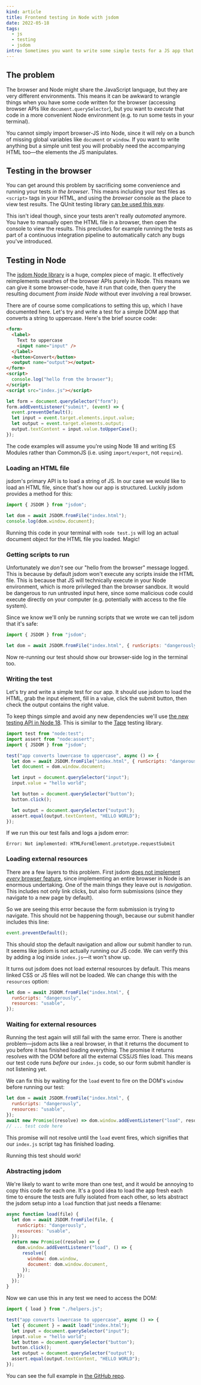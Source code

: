 ```yaml
---
kind: article
title: Frontend testing in Node with jsdom
date: 2022-05-18
tags:
  - js
  - testing
  - jsdom
intro: Sometimes you want to write some simple tests for a JS app that runs in the browser. Unfortunately this can be quite difficult, for a number of reasons. However with the right configuration the jsdom library can help us easily test our DOM code using Node so the tests run right in our terminal.
---
```


## The problem

The browser and Node might share the JavaScript language, but they are very different environments. This means it can be awkward to wrangle things when you have some code written for the browser (accessing browser APIs like `document.querySelector`), but you want to _execute_ that code in a more convenient Node environment (e.g. to run some tests in your terminal).

You cannot simply import browser-JS into Node, since it will rely on a bunch of missing global variables like `document` or `window`. If you want to write anything but a simple unit test you will probably need the accompanying HTML too—the elements the JS manipulates.

## Testing in the browser

You can get around this problem by sacrificing some convenience and running your tests _in the browser_. This means including your test files as `<script>` tags in your HTML, and using the _browser_ console as the place to view test results. The QUnit testing library [can be used this way](https://qunitjs.com/intro/#in-the-browser).

This isn't ideal though, since your tests aren't really _automated_ anymore. You have to manually open the HTML file in a browser, then open the console to view the results. This precludes for example running the tests as part of a continuous integration pipeline to automatically catch any bugs you've introduced.

## Testing in Node

The [jsdom Node library](https://github.com/jsdom/jsdom) is a huge, complex piece of magic. It effectively reimplements swathes of the browser APIs purely in Node. This means we can give it some browser-code, have it run that code, then query the resulting document _from inside Node_ without ever involving a real browser.

There are of course some complications to setting this up, which I have documented here. Let's try and write a test for a simple DOM app that converts a string to uppercase. Here's the brief source code:

```html index.html
<form>
  <label>
    Text to uppercase
    <input name="input" />
  </label>
  <button>Convert</button>
  <output name="output"></output>
</form>
<script>
  console.log("hello from the browser");
</script>
<script src="index.js"></script>
```

```js index.js
let form = document.querySelector("form");
form.addEventListener("submit", (event) => {
  event.preventDefault();
  let input = event.target.elements.input.value;
  let output = event.target.elements.output;
  output.textContent = input.value.toUpperCase();
});
```

The code examples will assume you're using Node 18 and writing ES Modules rather than CommonJS (i.e. using `import/export`, not `require`).

### Loading an HTML file

jsdom's primary API is to load a string of JS. In our case we would like to load an HTML file, since that's how our app is structured. Luckily jsdom provides a method for this:

```js test.js
import { JSDOM } from "jsdom";

let dom = await JSDOM.fromFile("index.html");
console.log(dom.window.document);
```

Running this code in your terminal with `node test.js` will log an actual document object for the HTML file you loaded. Magic!

### Getting scripts to run

Unfortunately we _don't_ see our "hello from the browser" message logged. This is because by default jsdom won't execute any scripts inside the HTML file. This is because that JS will technically execute in your Node environment, which is more privileged than the browser sandbox. It would be dangerous to run untrusted input here, since some malicious code could execute directly on your computer (e.g. potentially with access to the file system).

Since we know we'll only be running scripts that we wrote we can tell jsdom that it's safe:

```js test.js
import { JSDOM } from "jsdom";

let dom = await JSDOM.fromFile("index.html", { runScripts: "dangerously" });
```

Now re-running our test should show our browser-side log in the terminal too.

### Writing the test

Let's try and write a simple test for our app. It should use jsdom to load the HTML, grab the input element, fill in a value, click the submit button, then check the output contains the right value.

To keep things simple and avoid any new dependencies we'll use [the new testing API in Node 18](https://nodejs.org/en/blog/announcements/v18-release-announce/#test-runner-module-experimental). This is similar to the [Tape](https://github.com/substack/tape) testing library.

```js test.js
import test from "node:test";
import assert from "node:assert";
import { JSDOM } from "jsdom";

test("app converts lowercase to uppercase", async () => {
  let dom = await JSDOM.fromFile("index.html", { runScripts: "dangerously" });
  let document = dom.window.document;

  let input = document.querySelector("input");
  input.value = "hello world";

  let button = document.querySelector("button");
  button.click();

  let output = document.querySelector("output");
  assert.equal(output.textContent, "HELLO WORLD");
});
```

If we run this our test fails and logs a jsdom error:

```
Error: Not implemented: HTMLFormElement.prototype.requestSubmit
```

### Loading external resources

There are a few layers to this problem. First jsdom [does not implement _every_ browser feature](https://github.com/jsdom/jsdom#unimplemented-parts-of-the-web-platform), since implementing an entire browser in Node is an enormous undertaking. One of the main things they leave out is _navigation_. This includes not only link clicks, but also form submissions (since they navigate to a new page by default).

So we are seeing this error because the form submission is trying to navigate. This should not be happening though, because our submit handler includes this line:

```js
event.preventDefault();
```

This should stop the default navigation and allow our submit handler to run. It seems like jsdom is not actually running our JS code. We can verify this by adding a log inside `index.js`—it won't show up.

It turns out jsdom does not load external resources by default. This means linked CSS or JS files will not be loaded. We can change this with the `resources` option:

```js test.js
let dom = await JSDOM.fromFile("index.html", {
  runScripts: "dangerously",
  resources: "usable",
});
```

### Waiting for external resources

Running the test again will still fail with the same error. There is another problem—jsdom acts like a real browser, in that it returns the document to you before it has finished loading everything. The promise it returns resolves with the DOM before all the external CSS/JS files load. This means our test code runs _before_ our `index.js` code, so our form submit handler is not listening yet.

We can fix this by waiting for the `load` event to fire on the DOM's `window` before running our test:

```js test.js
let dom = await JSDOM.fromFile("index.html", {
  runScripts: "dangerously",
  resources: "usable",
});
await new Promise((resolve) => dom.window.addEventListener("load", resolve);
// ... test code here
```

This promise will not resolve until the `load` event fires, which signifies that our `index.js` script tag has finished loading.

Running this test should work!

### Abstracting jsdom

We're likely to want to write more than one test, and it would be annoying to copy this code for each one. It's a good idea to load the app fresh each time to ensure the tests are fully isolated from each other, so lets abstract the jsdom setup into a `load` function that just needs a filename:

```js helpers.js
async function load(file) {
  let dom = await JSDOM.fromFile(file, {
    runScripts: "dangerously",
    resources: "usable",
  });
  return new Promise((resolve) => {
    dom.window.addEventListener("load", () => {
      resolve({
        window: dom.window,
        document: dom.window.document,
      });
    });
  });
}
```

Now we can use this in any test we need to access the DOM:

```js test.js
import { load } from "./helpers.js";

test("app converts lowercase to uppercase", async () => {
  let { document } = await load("index.html");
  let input = document.querySelector("input");
  input.value = "hello world";
  let button = document.querySelector("button");
  button.click();
  let output = document.querySelector("output");
  assert.equal(output.textContent, "HELLO WORLD");
});
```

You can see the full example in [the GitHub repo](https://github.com/oliverjam/frontend-testing-jsdom).
